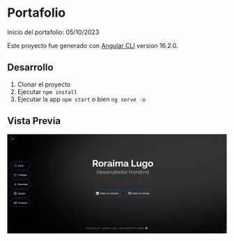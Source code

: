 # Portafolio

Inicio del portafolio: 05/10/2023

Este proyecto fue generado con [Angular CLI](https://github.com/angular/angular-cli) version 16.2.0.

## Desarrollo

1. Clonar el proyecto
2. Ejecutar ```npm install```
3. Ejecutar la app ```npm start``` o bien ```ng serve -o```

## Vista Previa

![Preview](./src/assets/design/portafolio-design.jpg)

